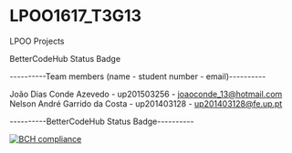 # LPOO1617_T3G13
LPOO Projects


BetterCodeHub Status Badge


----------Team members (name - student number - email)----------

João Dias Conde Azevedo - up201503256 - joaoconde_13@hotmail.com
Nelson André Garrido da Costa - up201403128 - up201403128@fe.up.pt



----------BetterCodeHub Status Badge----------

[![BCH compliance](https://bettercodehub.com/edge/badge/JC13/LPOO1617_T3G13?token=252d76c53eaabcf75f441641dd28743a6ea047b8)](https://bettercodehub.com/)
